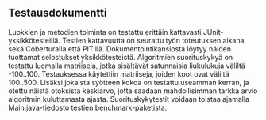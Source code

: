 ## Testausdokumentti

Luokkien ja metodien toiminta on testattu erittäin kattavasti JUnit-yksikkötesteillä. Testien kattavuutta on seurattu työn toteutuksen aikana sekä Coberturalla että PIT:llä. Dokumentointikansiosta löytyy näiden tuottamat selostukset yksikkötesteistä.
Algoritmien suorituskykyä on testattu luomalla matriiseja, jotka sisältävät satunnaisia liukulukuja väliltä -100..100. Testauksessa käytettiin matriiseja, joiden koot ovat väliltä 100..500. Lisäksi jokaista syötteen kokoa on testattu useamman kerran, ja otettu näistä otoksista keskiarvo, jotta saadaan mahdollisimman tarkka arvio algoritmin kuluttamasta ajasta.
Suorituskykytestit voidaan toistaa ajamalla Main.java-tiedosto testien benchmark-paketista.

